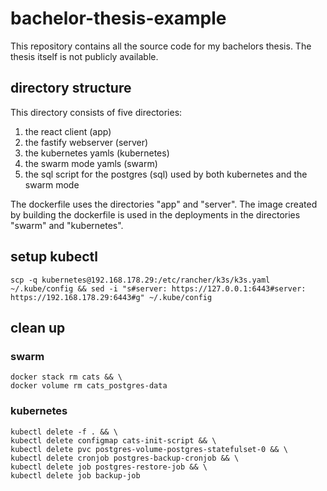 # bachelor-thesis-example

This repository contains all the source code for my bachelors thesis.
The thesis itself is not publicly available.

## directory structure

This directory consists of five directories:

1. the react client (app)
2. the fastify webserver (server)
3. the kubernetes yamls (kubernetes)
4. the swarm mode yamls (swarm)
5. the sql script for the postgres (sql) used by both kubernetes and the swarm mode

The dockerfile uses the directories "app" and "server".
The image created by building the dockerfile is used in the deployments in the directories "swarm" and "kubernetes".

## setup kubectl

```
scp -q kubernetes@192.168.178.29:/etc/rancher/k3s/k3s.yaml ~/.kube/config && sed -i "s#server: https://127.0.0.1:6443#server: https://192.168.178.29:6443#g" ~/.kube/config
```

## clean up

### swarm

```
docker stack rm cats && \
docker volume rm cats_postgres-data
```

### kubernetes

```
kubectl delete -f . && \
kubectl delete configmap cats-init-script && \
kubectl delete pvc postgres-volume-postgres-statefulset-0 && \
kubectl delete cronjob postgres-backup-cronjob && \
kubectl delete job postgres-restore-job && \
kubectl delete job backup-job
```
